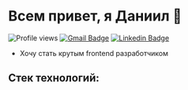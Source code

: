 # Всем привет, я Даниил 🍕  

![Profile views](https://gpvc.arturio.dev/DanyKuzmenko)
[![Gmail Badge](https://img.shields.io/badge/-dankuzmenko02@yandex.ru-c14438?style=flat&logo=Gmail&logoColor=white&link=mailto:dankuzmenko02@yandex.ru)](mailto:dankuzmenko02@yandex.ru) 
[![Linkedin Badge](https://img.shields.io/badge/-http://linkedin.com/in/daniilkuzmenko-30a33822b/-0072b1?style=flat&logo=Linkedin&logoColor=white&link=https://www.linkedin.com/in/http://linkedin.com/in/daniilkuzmenko-30a33822b//)](https://www.linkedin.com/in/http://linkedin.com/in/daniilkuzmenko-30a33822b//) 

* Хочу стать крутым frontend разработчиком

## Стек технологий:  

